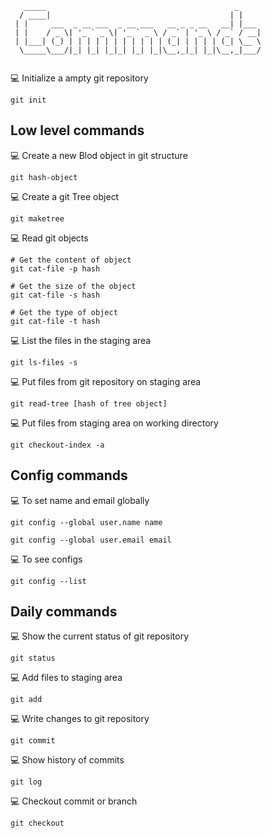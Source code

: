 ```
   _____                                          _     
  / ____|                                        | |    
 | |     ___  _ __ ___  _ __ ___   __ _ _ __   __| |___ 
 | |    / _ \| '_ ` _ \| '_ ` _ \ / _` | '_ \ / _` / __|
 | |___| (_) | | | | | | | | | | | (_| | | | | (_| \__ \
  \_____\___/|_| |_| |_|_| |_| |_|\__,_|_| |_|\__,_|___/
   
```

💻 Initialize a ampty git repository

```
git init
```

## Low level commands

💻 Create a new Blod object in git structure

```
git hash-object
```

💻 Create a git Tree object

```
git maketree
```

💻 Read git objects

```
# Get the content of object
git cat-file -p hash 

# Get the size of the object
git cat-file -s hash 

# Get the type of object
git cat-file -t hash 
```

💻 List the files in the staging area

```
git ls-files -s
```

💻 Put files from git repository on staging area

```
git read-tree [hash of tree object]
```

💻 Put files from staging area on working directory

```
git checkout-index -a
```

## Config commands

💻 To set name and email globally

```
git config --global user.name name

git config --global user.email email
```

💻 To see configs

```
git config --list
```

## Daily commands

💻 Show the current status of git repository

```
git status
```

💻 Add files to staging area

```
git add
```

💻 Write changes to git repository

```
git commit
```

💻 Show history of commits

```
git log
```

💻 Checkout commit or branch

```
git checkout 
```
